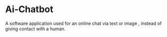 # Ai-Chatbot
A software application used for an online chat via text or image , instead of giving contact with a human.

